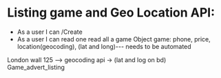 # Listing game and Geo Location API:

- As a user I can /Create 
- As a user I can read one 
read all a game
Object game: phone, price, location(geocoding), (lat and long)--- needs to be automated

London wall 125 –> geocoding api -> (lat and log on bd)
Game_advert_listing 


